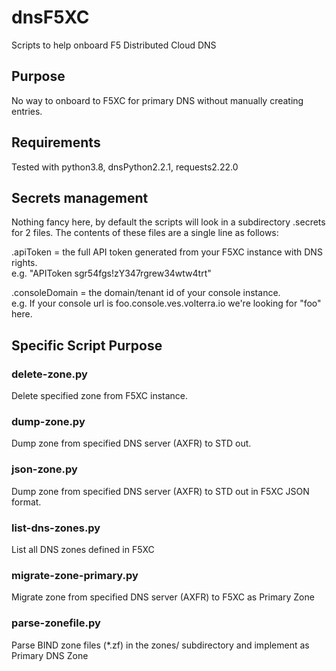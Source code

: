 # dnsF5XC
Scripts to help onboard F5 Distributed Cloud DNS

## Purpose
No way to onboard to F5XC for primary DNS without manually creating entries.

## Requirements
Tested with python3.8, dnsPython2.2.1, requests2.22.0

## Secrets management
<p>Nothing fancy here, by default the scripts will look in a subdirectory .secrets for 2 files. The contents of these files are a single line as follows:</p>
<p>.apiToken = the full API token generated from your F5XC instance with DNS rights.<br>
  e.g. "APIToken sgr54fgs!zY347rgrew34wtw4trt"</p>
<p>.consoleDomain = the domain/tenant id of your console instance.<br>
    e.g. If your console url is foo.console.ves.volterra.io we're looking for "foo" here.</p>

## Specific Script Purpose

### delete-zone.py
Delete specified zone from F5XC instance.

### dump-zone.py
Dump zone from specified DNS server (AXFR) to STD out.

### json-zone.py
Dump zone from specified DNS server (AXFR) to STD out in F5XC JSON format.

### list-dns-zones.py
List all DNS zones defined in F5XC

### migrate-zone-primary.py
Migrate zone from specified DNS server (AXFR) to F5XC as Primary Zone

### parse-zonefile.py
Parse BIND zone files (*.zf) in the zones/ subdirectory and implement as Primary DNS Zone
